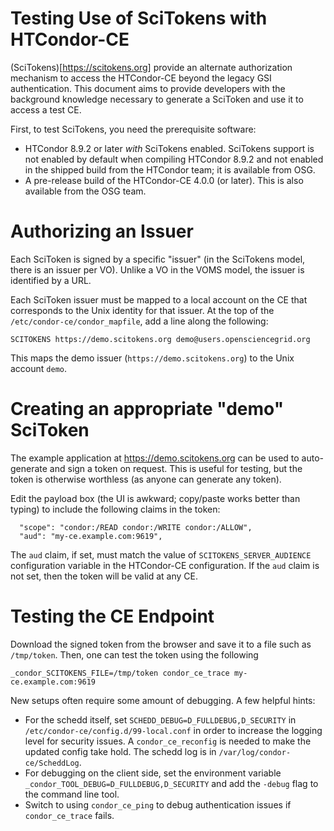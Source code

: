 
Testing Use of SciTokens with HTCondor-CE
=========================================

(SciTokens)[https://scitokens.org] provide an alternate authorization mechanism to access
the HTCondor-CE beyond the legacy GSI authentication.  This document aims to provide
developers with the background knowledge necessary to generate a SciToken and use it to
access a test CE.

First, to test SciTokens, you need the prerequisite software:
- HTCondor 8.9.2 or later _with_ SciTokens enabled.  SciTokens support is not enabled
  by default when compiling HTCondor 8.9.2 and not enabled in the shipped build from
  the HTCondor team; it is available from OSG.
- A pre-release build of the HTCondor-CE 4.0.0 (or later).  This is also available from
  the OSG team.

Authorizing an Issuer
=====================

Each SciToken is signed by a specific "issuer" (in the SciTokens model, there is an
issuer per VO).  Unlike a VO in the VOMS model, the issuer is identified by a URL.

Each SciToken issuer must be mapped to a local account on the CE that corresponds
to the Unix identity for that issuer.  At the top of the `/etc/condor-ce/condor_mapfile`,
add a line along the following:

```
SCITOKENS https://demo.scitokens.org demo@users.opensciencegrid.org
```

This maps the demo issuer (`https://demo.scitokens.org`) to the Unix account `demo`.

Creating an appropriate "demo" SciToken
=======================================

The example application at https://demo.scitokens.org can be used to auto-generate and
sign a token on request.  This is useful for testing, but the token is otherwise worthless
(as anyone can generate any token).

Edit the payload box (the UI is awkward; copy/paste works better than typing) to include
the following claims in the token:

```
  "scope": "condor:/READ condor:/WRITE condor:/ALLOW",
  "aud": "my-ce.example.com:9619",
```

The `aud` claim, if set, must match the value of `SCITOKENS_SERVER_AUDIENCE` configuration
variable in the HTCondor-CE configuration.  If the `aud` claim is not set, then the token
will be valid at any CE.

Testing the CE Endpoint
=======================

Download the signed token from the browser and save it to a file such as `/tmp/token`.
Then, one can test the token using the following

```
_condor_SCITOKENS_FILE=/tmp/token condor_ce_trace my-ce.example.com:9619
```

New setups often require some amount of debugging.  A few helpful hints:

- For the schedd itself, set `SCHEDD_DEBUG=D_FULLDEBUG,D_SECURITY` in `/etc/condor-ce/config.d/99-local.conf`
  in order to increase the logging level for security issues.  A `condor_ce_reconfig` is needed
  to make the updated config take hold.  The schedd log is in `/var/log/condor-ce/ScheddLog`.
- For debugging on the client side, set the environment variable `_condor_TOOL_DEBUG=D_FULLDEBUG,D_SECURITY`
  and add the `-debug` flag to the command line tool.
- Switch to using `condor_ce_ping` to debug authentication issues if `condor_ce_trace` fails.

